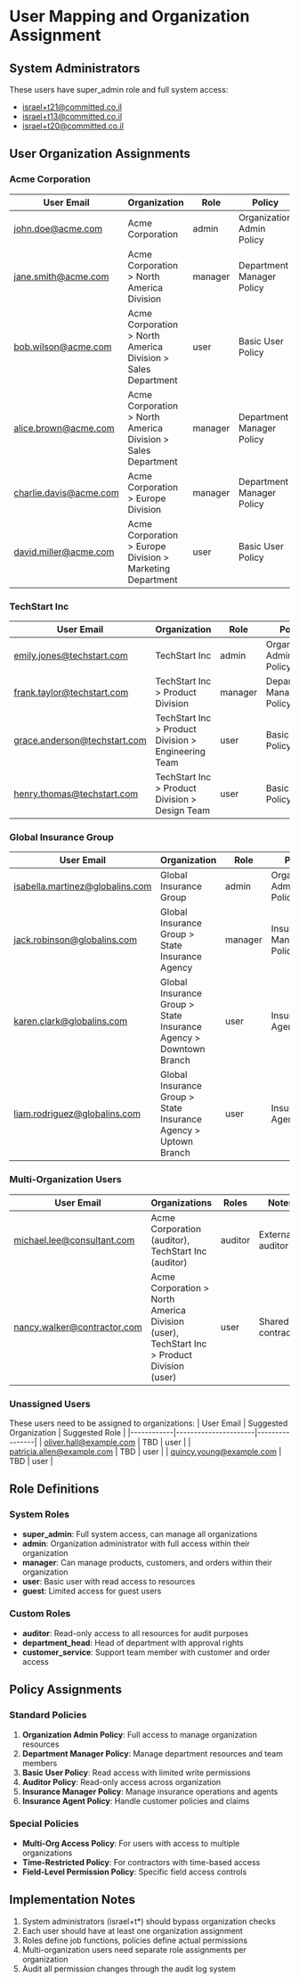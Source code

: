 # User Mapping and Organization Assignment

## System Administrators
These users have super_admin role and full system access:
- israel+t21@committed.co.il
- israel+t13@committed.co.il  
- israel+t20@committed.co.il

## User Organization Assignments

### Acme Corporation
| User Email | Organization | Role | Policy | Notes |
|------------|--------------|------|---------|-------|
| john.doe@acme.com | Acme Corporation | admin | Organization Admin Policy | Main company admin |
| jane.smith@acme.com | Acme Corporation > North America Division | manager | Department Manager Policy | NA Division manager |
| bob.wilson@acme.com | Acme Corporation > North America Division > Sales Department | user | Basic User Policy | Sales rep |
| alice.brown@acme.com | Acme Corporation > North America Division > Sales Department | manager | Department Manager Policy | Sales manager |
| charlie.davis@acme.com | Acme Corporation > Europe Division | manager | Department Manager Policy | EU Division manager |
| david.miller@acme.com | Acme Corporation > Europe Division > Marketing Department | user | Basic User Policy | Marketing analyst |

### TechStart Inc
| User Email | Organization | Role | Policy | Notes |
|------------|--------------|------|---------|-------|
| emily.jones@techstart.com | TechStart Inc | admin | Organization Admin Policy | Company admin |
| frank.taylor@techstart.com | TechStart Inc > Product Division | manager | Department Manager Policy | Product lead |
| grace.anderson@techstart.com | TechStart Inc > Product Division > Engineering Team | user | Basic User Policy | Engineer |
| henry.thomas@techstart.com | TechStart Inc > Product Division > Design Team | user | Basic User Policy | Designer |

### Global Insurance Group
| User Email | Organization | Role | Policy | Notes |
|------------|--------------|------|---------|-------|
| isabella.martinez@globalins.com | Global Insurance Group | admin | Organization Admin Policy | Insurance admin |
| jack.robinson@globalins.com | Global Insurance Group > State Insurance Agency | manager | Insurance Manager Policy | Agency manager |
| karen.clark@globalins.com | Global Insurance Group > State Insurance Agency > Downtown Branch | user | Insurance Agent Policy | Insurance agent |
| liam.rodriguez@globalins.com | Global Insurance Group > State Insurance Agency > Uptown Branch | user | Insurance Agent Policy | Insurance agent |

### Multi-Organization Users
| User Email | Organizations | Roles | Notes |
|------------|---------------|-------|-------|
| michael.lee@consultant.com | Acme Corporation (auditor), TechStart Inc (auditor) | auditor | External auditor |
| nancy.walker@contractor.com | Acme Corporation > North America Division (user), TechStart Inc > Product Division (user) | user | Shared contractor |

### Unassigned Users
These users need to be assigned to organizations:
| User Email | Suggested Organization | Suggested Role |
|------------|----------------------|----------------|
| oliver.hall@example.com | TBD | user |
| patricia.allen@example.com | TBD | user |
| quincy.young@example.com | TBD | user |

## Role Definitions

### System Roles
- **super_admin**: Full system access, can manage all organizations
- **admin**: Organization administrator with full access within their organization
- **manager**: Can manage products, customers, and orders within their organization
- **user**: Basic user with read access to resources
- **guest**: Limited access for guest users

### Custom Roles
- **auditor**: Read-only access to all resources for audit purposes
- **department_head**: Head of department with approval rights
- **customer_service**: Support team member with customer and order access

## Policy Assignments

### Standard Policies
1. **Organization Admin Policy**: Full access to manage organization resources
2. **Department Manager Policy**: Manage department resources and team members
3. **Basic User Policy**: Read access with limited write permissions
4. **Auditor Policy**: Read-only access across organization
5. **Insurance Manager Policy**: Manage insurance operations and agents
6. **Insurance Agent Policy**: Handle customer policies and claims

### Special Policies
- **Multi-Org Access Policy**: For users with access to multiple organizations
- **Time-Restricted Policy**: For contractors with time-based access
- **Field-Level Permission Policy**: Specific field access controls

## Implementation Notes

1. System administrators (israel+t*) should bypass organization checks
2. Each user should have at least one organization assignment
3. Roles define job functions, policies define actual permissions
4. Multi-organization users need separate role assignments per organization
5. Audit all permission changes through the audit log system